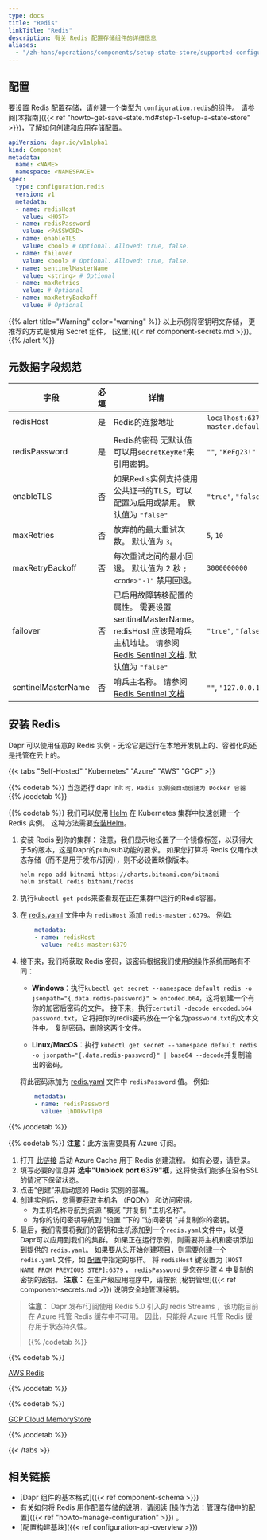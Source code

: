 ```yaml
---
type: docs
title: "Redis"
linkTitle: "Redis"
description: 有关 Redis 配置存储组件的详细信息
aliases:
  - "/zh-hans/operations/components/setup-state-store/supported-configuration-stores/setup-redis/"
---
```


## 配置

要设置 Redis 配置存储，请创建一个类型为 `configuration.redis`的组件。 请参阅[本指南]({{< ref "howto-get-save-state.md#step-1-setup-a-state-store" >}})，了解如何创建和应用存储配置。

```yaml
apiVersion: dapr.io/v1alpha1
kind: Component
metadata:
  name: <NAME>
  namespace: <NAMESPACE>
spec:
  type: configuration.redis
  version: v1
  metadata:
  - name: redisHost
    value: <HOST>
  - name: redisPassword
    value: <PASSWORD>
  - name: enableTLS
    value: <bool> # Optional. Allowed: true, false.
  - name: failover
    value: <bool> # Optional. Allowed: true, false.
  - name: sentinelMasterName
    value: <string> # Optional
  - name: maxRetries
    value: # Optional
  - name: maxRetryBackoff
    value: # Optional

```

{{% alert title="Warning" color="warning" %}}
以上示例将密钥明文存储， 更推荐的方式是使用 Secret 组件， [这里]({{< ref component-secrets.md >}})。
{{% /alert %}}


## 元数据字段规范

| 字段                 | 必填 | 详情                                                                                                                                          | 示例                                                              |
| ------------------ |:--:| ------------------------------------------------------------------------------------------------------------------------------------------- | --------------------------------------------------------------- |
| redisHost          | 是  | Redis的连接地址                                                                                                                                  | `localhost:6379`, `redis-master.default.svc.cluster.local:6379` |
| redisPassword      | 是  | Redis的密码 无默认值 可以用`secretKeyRef`来引用密钥。                                                                                                       | `""`, `"KeFg23!"`                                               |
| enableTLS          | 否  | 如果Redis实例支持使用公共证书的TLS，可以配置为启用或禁用。 默认值为 `"false"`                                                                                            | `"true"`, `"false"`                                             |
| maxRetries         | 否  | 放弃前的最大重试次数。 默认值为 `3`。                                                                                                                       | `5`, `10`                                                       |
| maxRetryBackoff    | 否  | 每次重试之间的最小回退。 默认值为 2</code> 秒 `; <code>"-1"` 禁用回退。                                                                                        | `3000000000`                                                    |
| failover           | 否  | 已启用故障转移配置的属性。 需要设置 sentinalMasterName。 redisHost 应该是哨兵主机地址。 请参阅 [Redis Sentinel 文档](https://redis.io/docs/manual/sentinel/). 默认值为 `"false"` | `"true"`, `"false"`                                             |
| sentinelMasterName | 否  | 哨兵主名称。 请参阅 [Redis Sentinel 文档](https://redis.io/docs/manual/sentinel/)                                                                      | `""`,  `"127.0.0.1:6379"`                                       |


## 安装 Redis

Dapr 可以使用任意的 Redis 实例 - 无论它是运行在本地开发机上的、容器化的还是托管在云上的。

{{< tabs "Self-Hosted" "Kubernetes" "Azure" "AWS" "GCP" >}}

{{% codetab %}}
当您运行 dapr init `时，Redis 实例会自动创建为 Docker 容器`
{{% /codetab %}}

{{% codetab %}}
我们可以使用 [Helm](https://helm.sh/) 在 Kubernetes 集群中快速创建一个 Redis 实例。 这种方法需要[安装Helm](https://github.com/helm/helm#install)。

1. 安装 Redis 到你的集群： 注意，我们显示地设置了一个镜像标签，以获得大于5的版本，这是Dapr的pub/sub功能的要求。 如果您打算将 Redis 仅用作状态存储（而不是用于发布/订阅），则不必设置映像版本。
    ```bash
    helm repo add bitnami https://charts.bitnami.com/bitnami
    helm install redis bitnami/redis
    ```

2. 执行`kubectl get pods`来查看现在正在集群中运行的Redis容器。
3. 在 [redis.yaml](#configuration) 文件中为 `redisHost` 添加 `redis-master：6379`。 例如:
    ```yaml
        metadata:
        - name: redisHost
          value: redis-master:6379
    ```
4. 接下来，我们将获取 Redis 密码，该密码根据我们使用的操作系统而略有不同：
    - **Windows**：执行`kubectl get secret --namespace default redis -o jsonpath="{.data.redis-password}" > encoded.b64`，这将创建一个有你的加密后密码的文件。 接下来，执行`certutil -decode encoded.b64 password.txt`，它将把你的redis密码放在一个名为`password.txt`的文本文件中。 复制密码，删除这两个文件。

    - **Linux/MacOS**：执行 `kubectl get secret --namespace default redis -o jsonpath="{.data.redis-password}" | base64 --decode`并复制输出的密码。

    将此密码添加为 [redis.yaml](#configuration) 文件中 `redisPassword` 值。 例如:
    ```yaml
        metadata:
        - name: redisPassword
          value: lhDOkwTlp0
    ```
{{% /codetab %}}

{{% codetab %}}
**注意**：此方法需要具有 Azure 订阅。

1. 打开 [此链接](https://ms.portal.azure.com/#create/Microsoft.Cache) 启动 Azure Cache 用于 Redis 创建流程。 如有必要，请登录。
2. 填写必要的信息并 **选中"Unblock port 6379"框**，这将使我们能够在没有SSL的情况下保留状态。
3. 点击“创建”来启动您的 Redis 实例的部署。
4. 创建实例后，您需要获取主机名 （FQDN） 和访问密钥。
   - 为主机名称导航到资源 "概览 "并复制 "主机名称"。
   - 为你的访问密钥导航到 "设置 "下的 "访问密钥 "并复制你的密钥。
5. 最后，我们需要将我们的密钥和主机添加到一个`redis.yaml`文件中，以便Dapr可以应用到我们的集群。 如果正在运行示例，则需要将主机和密钥添加到提供的 `redis.yaml`。 如果要从头开始创建项目，则需要创建一个 `redis.yaml` 文件，如 [配置](#configuration)中指定的那样。 将 `redisHost` 键设置为 `[HOST NAME FROM PREVIOUS STEP]:6379` ， `redisPassword` 是您在步骤 4 中复制的密钥的密钥。 **注意：** 在生产级应用程序中，请按照 [秘钥管理]({{< ref component-secrets.md >}}) 说明安全地管理秘钥。

> **注意：** Dapr 发布/订阅使用 Redis 5.0 引入的 redis Streams</a> ，该功能目前在 Azure 托管 Redis 缓存中不可用。 因此，只能将 Azure 托管 Redis 缓存用于状态持久性。 </p> 
> 
> {{% /codetab %}}</blockquote> 
> 
> {{% codetab %}}
> 
> [AWS Redis](https://aws.amazon.com/redis/) 
> 
> {{% /codetab %}}
> 
> {{% codetab %}}
> 
> [GCP Cloud MemoryStore](https://cloud.google.com/memorystore/) 
> 
> {{% /codetab %}}
> 
> {{< /tabs >}}
> 
> ## 相关链接
> 
> - [Dapr 组件的基本格式]({{< ref component-schema >}})
> - 有关如何将 Redis 用作配置存储的说明，请阅读 [操作方法：管理存储中的配置]({{< ref "howto-manage-configuration" >}}) 。
> - [配置构建基块]({{< ref configuration-api-overview >}})
